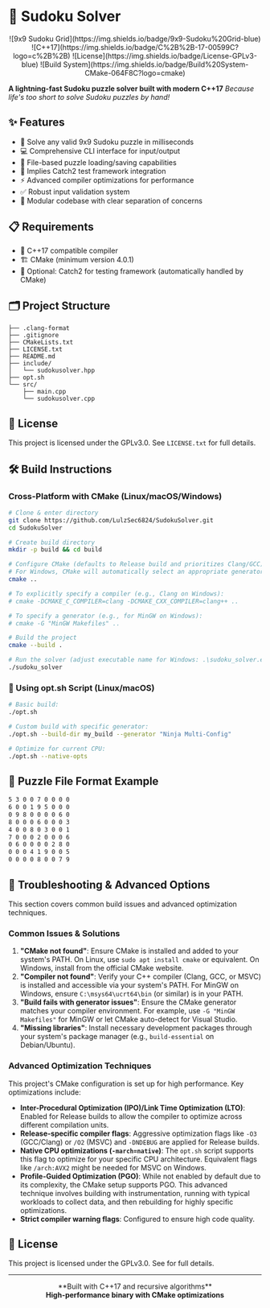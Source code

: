 # 🧩 Sudoku Solver

<div align="center">
![9x9 Sudoku Grid](https://img.shields.io/badge/9x9-Sudoku%20Grid-blue)
![C++17](https://img.shields.io/badge/C%2B%2B-17-00599C?logo=c%2B%2B)
![License](https://img.shields.io/badge/License-GPLv3-blue)
![Build System](https://img.shields.io/badge/Build%20System-CMake-064F8C?logo=cmake)
</div>

**A lightning-fast Sudoku puzzle solver built with modern C++17**
*Because life's too short to solve Sudoku puzzles by hand!*

## ✨ Features

- 🚀 Solve any valid 9x9 Sudoku puzzle in milliseconds
- 💻 Comprehensive CLI interface for input/output
- 💾 File-based puzzle loading/saving capabilities
- 🧪 Implies Catch2 test framework integration
- ⚡ Advanced compiler optimizations for performance
- ✅ Robust input validation system
- 🔧 Modular codebase with clear separation of concerns

## 📋 Requirements

- 🔨 C++17 compatible compiler
- 🏗️ CMake (minimum version 4.0.1)
- 🧪 Optional: Catch2 for testing framework (automatically handled by CMake)

## 🗂️ Project Structure

```
├── .clang-format
├── .gitignore
├── CMakeLists.txt
├── LICENSE.txt
├── README.md
├── include/
│   └── sudokusolver.hpp
├── opt.sh
└── src/
    ├── main.cpp
    └── sudokusolver.cpp
```

## 📄 License

This project is licensed under the GPLv3.0. See `LICENSE.txt` for full details.

## 🛠️ Build Instructions

### Cross-Platform with CMake (Linux/macOS/Windows)

```bash
# Clone & enter directory
git clone https://github.com/LulzSec6824/SudokuSolver.git
cd SudokuSolver

# Create build directory
mkdir -p build && cd build

# Configure CMake (defaults to Release build and prioritizes Clang/GCC)
# For Windows, CMake will automatically select an appropriate generator (e.g., Visual Studio, MinGW Makefiles)
cmake ..

# To explicitly specify a compiler (e.g., Clang on Windows):
# cmake -DCMAKE_C_COMPILER=clang -DCMAKE_CXX_COMPILER=clang++ ..

# To specify a generator (e.g., for MinGW on Windows):
# cmake -G "MinGW Makefiles" ..

# Build the project
cmake --build .

# Run the solver (adjust executable name for Windows: .\sudoku_solver.exe)
./sudoku_solver
```

### 🦸 Using opt.sh Script (Linux/macOS)

```bash
# Basic build:
./opt.sh

# Custom build with specific generator:
./opt.sh --build-dir my_build --generator "Ninja Multi-Config"

# Optimize for current CPU:
./opt.sh --native-opts
```

## 📄 Puzzle File Format Example

```txt
5 3 0 0 7 0 0 0 0
6 0 0 1 9 5 0 0 0
0 9 8 0 0 0 0 6 0
8 0 0 0 6 0 0 0 3
4 0 0 8 0 3 0 0 1
7 0 0 0 2 0 0 0 6
0 6 0 0 0 0 2 8 0
0 0 0 4 1 9 0 0 5
0 0 0 0 8 0 0 7 9
```

## 🧪 Troubleshooting & Advanced Options

This section covers common build issues and advanced optimization techniques.

### Common Issues & Solutions

1.  **"CMake not found"**: Ensure CMake is installed and added to your system's PATH. On Linux, use `sudo apt install cmake` or equivalent. On Windows, install from the official CMake website.
2.  **"Compiler not found"**: Verify your C++ compiler (Clang, GCC, or MSVC) is installed and accessible via your system's PATH. For MinGW on Windows, ensure `C:\msys64\ucrt64\bin` (or similar) is in your PATH.
3.  **"Build fails with generator issues"**: Ensure the CMake generator matches your compiler environment. For example, use `-G "MinGW Makefiles"` for MinGW or let CMake auto-detect for Visual Studio.
4.  **"Missing libraries"**: Install necessary development packages through your system's package manager (e.g., `build-essential` on Debian/Ubuntu).

### Advanced Optimization Techniques

This project's CMake configuration is set up for high performance. Key optimizations include:

-   **Inter-Procedural Optimization (IPO)/Link Time Optimization (LTO)**: Enabled for Release builds to allow the compiler to optimize across different compilation units.
-   **Release-specific compiler flags**: Aggressive optimization flags like `-O3` (GCC/Clang) or `/O2` (MSVC) and `-DNDEBUG` are applied for Release builds.
-   **Native CPU optimizations (`-march=native`)**: The `opt.sh` script supports this flag to optimize for your specific CPU architecture. Equivalent flags like `/arch:AVX2` might be needed for MSVC on Windows.
-   **Profile-Guided Optimization (PGO)**: While not enabled by default due to its complexity, the CMake setup supports PGO. This advanced technique involves building with instrumentation, running with typical workloads to collect data, and then rebuilding for highly specific optimizations.
-   **Strict compiler warning flags**: Configured to ensure high code quality.

## 📜 License

This project is licensed under the GPLv3.0. See <mcfile name="LICENSE.txt" path="d:\LINUX DIST\Cpp\New folder\SudokuSolver\LICENSE.txt"></mcfile> for full details.

---
<div align="center">
  **Built with C++17 and recursive algorithms**
  <br>
  <b>High-performance binary with CMake optimizations</b>
</div>
